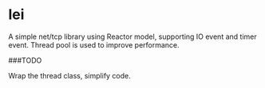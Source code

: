 # lei
A simple net/tcp library using Reactor model, supporting IO event and timer event. Thread pool is used to improve performance.

###TODO

Wrap the thread class, simplify code.
